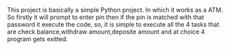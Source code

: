 This project is basically a simple Python project.
In which it works as a ATM.
So firstly it will prompt to enter pin then if the pin is matched with that password it execute the code,
so, it is simple to execute all the 4 tasks that are check balance,withdraw amount,deposite amount and at choice 4 program gets exitted.

